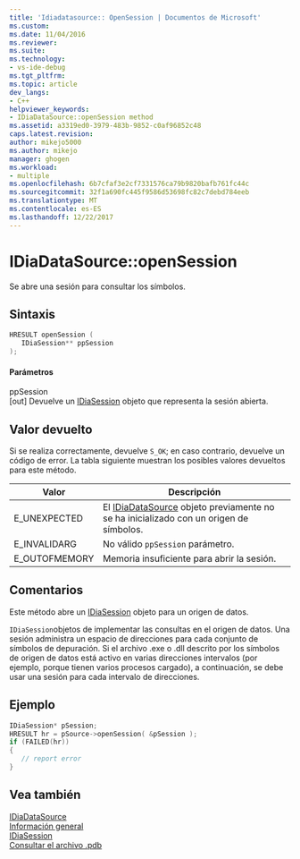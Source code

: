 ```yaml
---
title: 'Idiadatasource:: OpenSession | Documentos de Microsoft'
ms.custom: 
ms.date: 11/04/2016
ms.reviewer: 
ms.suite: 
ms.technology:
- vs-ide-debug
ms.tgt_pltfrm: 
ms.topic: article
dev_langs:
- C++
helpviewer_keywords:
- IDiaDataSource::openSession method
ms.assetid: a3319ed0-3979-483b-9852-c0af96852c48
caps.latest.revision: 
author: mikejo5000
ms.author: mikejo
manager: ghogen
ms.workload:
- multiple
ms.openlocfilehash: 6b7cfaf3e2cf7331576ca79b9820bafb761fc44c
ms.sourcegitcommit: 32f1a690fc445f9586d53698fc82c7debd784eeb
ms.translationtype: MT
ms.contentlocale: es-ES
ms.lasthandoff: 12/22/2017
---
```

# <a name="idiadatasourceopensession"></a>IDiaDataSource::openSession
Se abre una sesión para consultar los símbolos.  
  
## <a name="syntax"></a>Sintaxis  
  
```C++  
HRESULT openSession (   
   IDiaSession** ppSession  
);  
```  
  
#### <a name="parameters"></a>Parámetros  
 ppSession  
 [out] Devuelve un [IDiaSession](../../debugger/debug-interface-access/idiasession.md) objeto que representa la sesión abierta.  
  
## <a name="return-value"></a>Valor devuelto  
 Si se realiza correctamente, devuelve `S_OK`; en caso contrario, devuelve un código de error. La tabla siguiente muestran los posibles valores devueltos para este método.  
  
|Valor|Descripción|  
|-----------|-----------------|  
|E_UNEXPECTED|El [IDiaDataSource](../../debugger/debug-interface-access/idiadatasource.md) objeto previamente no se ha inicializado con un origen de símbolos.|  
|E_INVALIDARG|No válido `ppSession` parámetro.|  
|E_OUTOFMEMORY|Memoria insuficiente para abrir la sesión.|  
  
## <a name="remarks"></a>Comentarios  
 Este método abre un [IDiaSession](../../debugger/debug-interface-access/idiasession.md) objeto para un origen de datos.  
  
 `IDiaSession`objetos de implementar las consultas en el origen de datos. Una sesión administra un espacio de direcciones para cada conjunto de símbolos de depuración. Si el archivo .exe o .dll descrito por los símbolos de origen de datos está activo en varias direcciones intervalos (por ejemplo, porque tienen varios procesos cargado), a continuación, se debe usar una sesión para cada intervalo de direcciones.  
  
## <a name="example"></a>Ejemplo  
  
```C++  
IDiaSession* pSession;  
HRESULT hr = pSource->openSession( &pSession );  
if (FAILED(hr))  
{  
   // report error  
}  
```  
  
## <a name="see-also"></a>Vea también  
 [IDiaDataSource](../../debugger/debug-interface-access/idiadatasource.md)   
 [Información general](../../debugger/debug-interface-access/overview-debug-interface-access-sdk.md)   
 [IDiaSession](../../debugger/debug-interface-access/idiasession.md)   
 [Consultar el archivo .pdb](../../debugger/debug-interface-access/querying-the-dot-pdb-file.md)